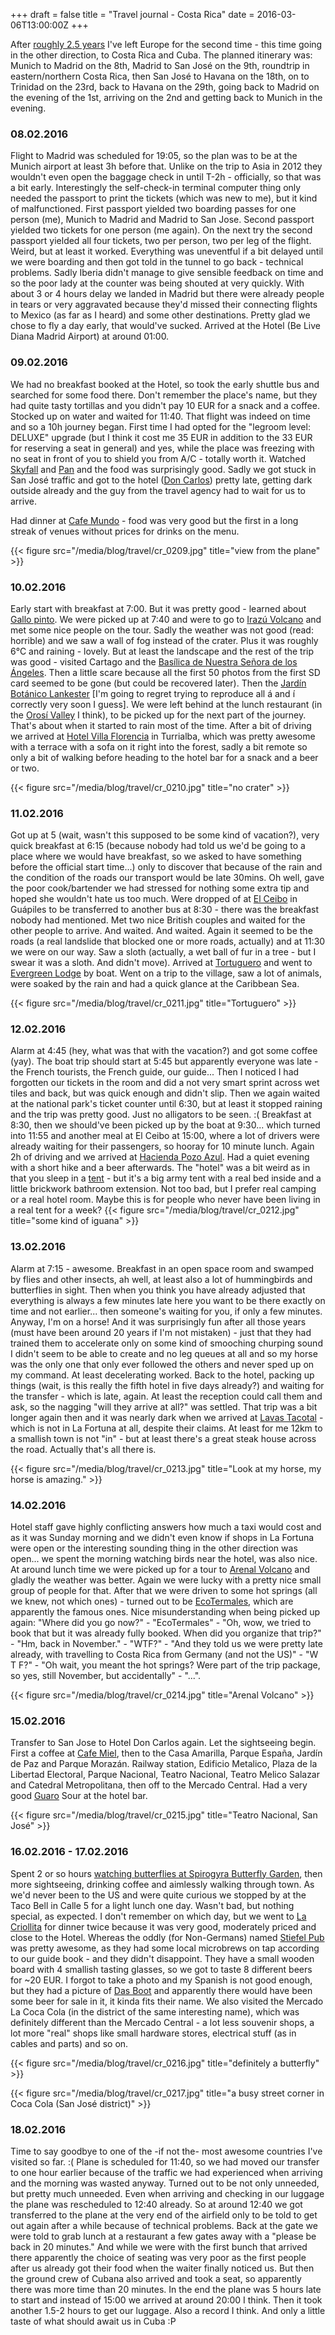 +++
draft = false
title = "Travel journal - Costa Rica"
date = 2016-03-06T13:00:00Z
+++

After [roughly 2.5 years](/blog/2012/travel-singapore/) I've left Europe for the second time - this time going in the other direction, to Costa Rica and Cuba. The planned itinerary was: Munich to Madrid on the 8th, Madrid to San José on the 9th, roundtrip in eastern/northern Costa Rica, then San José to Havana on the 18th, on to Trinidad on the 23rd, back to Havana on the 29th, going back to Madrid on the evening of the 1st, arriving on the 2nd and getting back to Munich in the evening.

### 08.02.2016

Flight to Madrid was scheduled for 19:05, so the plan was to be at the Munich airport at least 3h before that. Unlike on the trip to Asia in 2012 they wouldn't even open the baggage check in until T-2h - officially, so that was a bit early. Interestingly the self-check-in terminal computer thing only needed the passport to print the tickets (which was new to me), but it kind of malfunctioned. First passport yielded two boarding passes for one person (me), Munich to Madrid and Madrid to San Jose. Second passport yielded two tickets for one person (me again). On the next try the second passport yielded all four tickets, two per person, two per leg of the flight. Weird, but at least it worked. Everything was uneventful if a bit delayed until we were boarding and then got told in the tunnel to go back - technical problems. Sadly Iberia didn't manage to give sensible feedback on time and so the poor lady at the counter was being shouted at very quickly. With about 3 or 4 hours delay we landed in Madrid but there were already people in tears or very aggravated because they'd missed their connecting flights to Mexico (as far as I heard) and some other destinations. Pretty glad we chose to fly a day early, that would've sucked. Arrived at the Hotel (Be Live Diana Madrid Airport) at around 01:00.

### 09.02.2016

We had no breakfast booked at the Hotel, so took the early shuttle bus and searched for some food there. Don't remember the place's name, but they had quite tasty tortillas and you didn't pay 10 EUR for a snack and a coffee. Stocked up on water and waited for 11:40. That flight was indeed on time and so a 10h journey began. First time I had opted for the "legroom level: DELUXE" upgrade (but I think it cost me 35 EUR in addition to the 33 EUR for reserving a seat in general) and yes, while the place was freezing with no seat in front of you to shield you from A/C - totally worth it.
Watched [Skyfall](http://www.imdb.com/title/tt1074638/) and [Pan](http://www.imdb.com/title/tt3332064/) and the food was surprisingly good. Sadly we got stuck in San José traffic and got to the hotel ([Don Carlos](http://www.doncarloshotel.com/)) pretty late, getting dark outside already and the guy from the travel agency had to wait for us to arrive.

Had dinner at [Cafe Mundo](http://www.tripadvisor.com/Restaurant_Review-g309293-d780146-Reviews-Cafe_Mundo-San_Jose_San_Jose_Metro_Province_of_San_Jose.html) - food was very good but the first in a long streak of venues without prices for drinks on the menu.

{{< figure src="/media/blog/travel/cr_0209.jpg" title="view from the plane" >}}

### 10.02.2016

Early start with breakfast at 7:00. But it was pretty good - learned about [Gallo pinto](https://en.wikipedia.org/wiki/Gallo_pinto). We were picked up at 7:40 and were to go to [Irazú Volcano](https://en.wikipedia.org/wiki/Iraz%C3%BA_Volcano) and met some nice people on the tour. Sadly the weather was not good (read: horrible) and we saw a wall of fog instead of the crater. Plus it was roughly 6°C and raining - lovely. But at least the landscape and the rest of the trip was good - visited Cartago and the [Basílica de Nuestra Señora de los Ángeles](https://en.wikipedia.org/wiki/Basilica_of_Our_Lady_of_the_Angels,_Cartago). Then a little scare because all the first 50 photos from the first SD card seemed to be gone (but could be recovered later). Then the [Jardín Botánico Lankester](http://www.tripadvisor.com/Attraction_Review-g309231-d2513607-Reviews-Jardin_Botanico_Lankester-Cartago_Province_of_Cartago.html) [I'm going to regret trying to reproduce all á and í correctly very soon I guess].
We were left behind at the lunch restaurant (in the [Orosí Valley](https://en.wikipedia.org/wiki/Oros%C3%AD) I think), to be picked up for the next part of the journey. That's about when it started to rain most of the time. After a bit of driving we arrived at [Hotel Villa Florencia](http://www.villaflorencia.com/) in Turrialba, which was pretty awesome with a terrace with a sofa on it right into the forest, sadly a bit remote so only a bit of walking before heading to the hotel bar for a snack and a beer or two.

{{< figure src="/media/blog/travel/cr_0210.jpg" title="no crater" >}}

### 11.02.2016

Got up at 5 (wait, wasn't this supposed to be some kind of vacation?), very quick breakfast at 6:15 (because nobody had told us we'd be going to a place where we would have breakfast, so we asked to have something before the official start time...) only to discover that because of the rain and the condition of the roads our transport would be late 30mins. Oh well, gave the poor cook/bartender we had stressed for nothing some extra tip and hoped she wouldn't hate us too much. Were dropped of at [El Ceibo](http://www.tripadvisor.com/Restaurant_Review-g309261-d2460975-Reviews-El_Ceibo-Province_of_Limon.html) in Guápiles to be transferred to another bus at 8:30 - there was the breakfast nobody had mentioned. Met two nice British couples and waited for the other people to arrive. And waited. And waited. Again it seemed to be the roads (a real landslide that blocked one or more roads, actually) and at 11:30 we were on our way. Saw a sloth (actually, a wet ball of fur in a tree - but I swear it was a sloth. And didn't move). Arrived at [Tortuguero](http://www.tortugueroinfo.com/) and went to [Evergreen Lodge](http://www.tortugueroinfo.com/tortuguero/evergreen_tortuguero/evergreen_us.htm) by boat. Went on a trip to the village, saw a lot of animals, were soaked by the rain and had a quick glance at the Caribbean Sea.

{{< figure src="/media/blog/travel/cr_0211.jpg" title="Tortuguero" >}}

### 12.02.2016

Alarm at 4:45 (hey, what was that with the vacation?) and got some coffee (yay). The boat trip should start at 5:45 but apparently everyone was late - the French tourists, the French guide, our guide... Then I noticed I had forgotten our tickets in the room and did a not very smart sprint across wet tiles and back, but was quick enough and didn't slip. Then we again waited at the national park's ticket counter until 6:30, but at least it stopped raining and the trip was pretty good. Just no alligators to be seen. :( Breakfast at 8:30, then we should've been picked up by the boat at 9:30... which turned into 11:55 and another meal at El Ceibo at 15:00, where a lot of drivers were already waiting for their passengers, so hooray for 10 minute lunch. Again 2h of driving and we arrived at [Hacienda Pozo Azul](http://www.pozoazul.com/). Had a quiet evening with a short hike and a beer afterwards. The "hotel" was a bit weird as in that you sleep in a [tent](http://www.pozoazul.com/cuculmeca.html) - but it's a big army tent with a real bed inside and a little brickwork bathroom extension. Not too bad, but I prefer real camping or a real hotel room. Maybe this is for people who never have been living in a real tent for a week?
{{< figure src="/media/blog/travel/cr_0212.jpg" title="some kind of iguana" >}}



### 13.02.2016

Alarm at 7:15 - awesome. Breakfast in an open space room and swamped by flies and other insects, ah well, at least also a lot of hummingbirds and butterflies in sight. Then when you think you have already adjusted that everything is always a few minutes late here you want to be there exactly on time and not earlier... then someone's waiting for you, if only a few minutes. Anyway, I'm on a horse! And it was surprisingly fun after all those years (must have been around 20 years if I'm not mistaken) - just that they had trained them to accelerate only on some kind of smooching churping sound I didn't seem to be able to create and no leg queues at all and so my horse was the only one that only ever followed the others and never sped up on my command. At least decelerating worked. Back to the hotel, packing up things (wait, is this really the fifth hotel in five days already?) and waiting for the transfer - which is late, again. At least the reception could call them and ask, so the nagging "will they arrive at all?" was settled. That trip was a bit longer again then and it was nearly dark when we arrived at [Lavas Tacotal](http://tacotal.com/en/) - which is not in La Fortuna at all, despite their claims. At least for me 12km to a smallish town is not "in" - but at least there's a great steak house across the road. Actually that's all there is.

{{< figure src="/media/blog/travel/cr_0213.jpg" title="Look at my horse, my horse is amazing." >}}

### 14.02.2016

Hotel staff gave highly conflicting answers how much a taxi would cost and as it was Sunday morning and we didn't even know if shops in La Fortuna were open or the interesting sounding thing in the other direction was open... we spent the morning watching birds near the hotel, was also nice. At around lunch time we were picked up for a tour to [Arenal Volcano](https://en.wikipedia.org/wiki/Arenal_Volcano) and gladly the weather was better. Again we were lucky with a pretty nice small group of people for that. After that we were driven to some hot springs (all we knew, not which ones) - turned out to be [EcoTermales](http://ecotermalesfortuna.cr/), which are apparently the famous ones. Nice misunderstanding when being picked up again: "Where did you go now?" - "EcoTermales" - "Oh, wow, we tried to book that but it was already fully booked. When did you organize that trip?" - "Hm, back in November." - "WTF?" - "And they told us we were pretty late already, with travelling to Costa Rica from Germany (and not the US)" - "W T F?" - "Oh wait, you meant the hot springs? Were part of the trip package, so yes, still November, but accidentally" - "...".

{{< figure src="/media/blog/travel/cr_0214.jpg" title="Arenal Volcano" >}}

### 15.02.2016

Transfer to San Jose to Hotel Don Carlos again. Let the sightseeing begin. First a coffee at [Cafe Miel](http://www.tripadvisor.com/Restaurant_Review-g309293-d7215964-Reviews-Cafe_Miel_Costa_Rica-San_Jose_San_Jose_Metro_Province_of_San_Jose.html), then to the Casa Amarilla, Parque España, Jardín de Paz and Parque Morazán. Railway station, Edificio Metalico, Plaza de la Libertad Electoral, Parque Nacional, Teatro Nacional, Teatro Melico Salazar and Catedral Metropolitana, then off to the Mercado Central. Had a very good [Guaro](https://en.wikipedia.org/wiki/Guaro_%28drink%29) Sour at the hotel bar.

{{< figure src="/media/blog/travel/cr_0215.jpg" title="Teatro Nacional, San José" >}}

### 16.02.2016 - 17.02.2016

Spent 2 or so hours [watching butterflies at Spirogyra Butterfly Garden](http://www.butterflygardencr.com/), then more sightseeing, drinking coffee and aimlessly walking through town. As we'd never been to the US and were quite curious we stopped by at the Taco Bell in Calle 5 for a light lunch one day. Wasn't bad, but nothing special, as expected. I don't remember on which day, but we went to [La Criollita](http://www.tripadvisor.com/Restaurant_Review-g309293-d2539975-Reviews-La_Criollita-San_Jose_San_Jose_Metro_Province_of_San_Jose.html) for dinner twice because it was very good, moderately priced and close to the Hotel. Whereas the oddly (for Non-Germans) named [Stiefel Pub](http://www.tripadvisor.com/Restaurant_Review-g309293-d3806854-Reviews-Stiefel_Pub-San_Jose_San_Jose_Metro_Province_of_San_Jose.html) was pretty awesome, as they had some local microbrews on tap according to our guide book - and they didn't disappoint. They have a small wooden board with 4 smallish tasting glasses, so we got to taste 8 different beers for ~20 EUR. I forgot to take a photo and my Spanish is not good enough, but they had a picture of [Das Boot](http://www.thinkgeek.com/product/e9d8/) and apparently there would have been some beer for sale in it, it kinda fits their name. We also visited the Mercado La Coca Cola (in the district of the same interesting name), which was definitely different than the Mercado Central - a lot less souvenir shops, a lot more "real" shops like small hardware stores, electrical stuff (as in cables and parts) and so on.

{{< figure src="/media/blog/travel/cr_0216.jpg" title="definitely a butterfly" >}}

{{< figure src="/media/blog/travel/cr_0217.jpg" title="a busy street corner in Coca Cola (San José district)" >}}

### 18.02.2016

Time to say goodbye to one of the -if not the- most awesome countries I've visited so far. :( Plane is scheduled for 11:40, so we had moved our transfer to one hour earlier because of the traffic we had experienced when arriving and the morning was wasted anyway. Turned out to be not only unneeded, but pretty much unneeded. Even when arriving and checking in our luggage the plane was rescheduled to 12:40 already. So at around 12:40 we got transferred to the plane at the very end of the airfield only to be told to get out again after a while because of technical problems. Back at the gate we were told to grab lunch at a restaurant a few gates away with a "please be back in 20 minutes." And while we were with the first bunch that arrived there apparently the choice of seating was very poor as the first people after us already got their food when the waiter finally noticed us. But then the ground crew of Cubana also arrived and took a seat, so apparently there was more time than 20 minutes. In the end the plane was 5 hours late to start and instead of 15:00 we arrived at around 20:00 I think. Then it took another 1.5-2 hours to get our luggage. Also a record I think. And only a little taste of what should await us in Cuba :P
